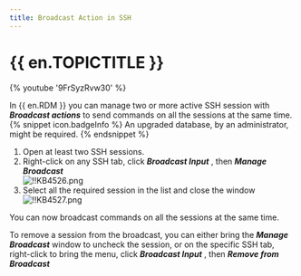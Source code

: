 ```yaml
---
title: Broadcast Action in SSH
---
```

# {{ en.TOPICTITLE }}
{% youtube '9FrSyzRvw30' %}  

In {{ en.RDM }} you can manage two or more active SSH session with ***Broadcast actions*** to send commands on all the sessions at the same time.  
{% snippet icon.badgeInfo %}
An upgraded database, by an administrator, might be required.
{% endsnippet %}  

1. Open at least two SSH sessions.
1. Right-click on any SSH tab, click ***Broadcast Input*** , then ***Manage Broadcast***  
![!!KB4526.png](/img/en/kb/KB4526.png)
1. Select all the required session in the list and close the window  
![!!KB4527.png](/img/en/kb/KB4527.png)  

You can now broadcast commands on all the sessions at the same time.  

To remove a session from the broadcast, you can either bring the ***Manage Broadcast*** window to uncheck the session, or on the specific SSH tab, right-click to bring the menu, click ***Broadcast Input*** , then ***Remove from Broadcast***
